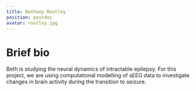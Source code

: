 ```yaml
---
title: Bethany Routley
position: postdoc
avatar: routley.jpg
---
```


# Brief bio
Beth is studying the neural dynamics of intractable epilepsy. For this project, we are using computational modelling of sEEG data to investigate changes in brain activity during the transition to seizure. 